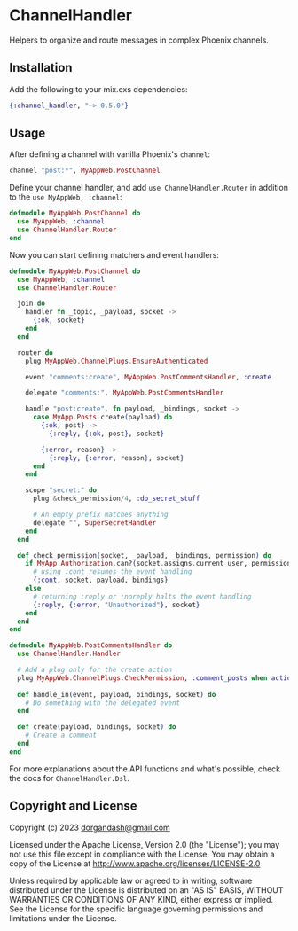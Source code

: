 # ChannelHandler

Helpers to organize and route messages in complex Phoenix channels.

## Installation

Add the following to your mix.exs dependencies:

```elixir
{:channel_handler, "~> 0.5.0"}
```

## Usage

After defining a channel with vanilla Phoenix's `channel`:

```elixir
channel "post:*", MyAppWeb.PostChannel
```

Define your channel handler, and add `use ChannelHandler.Router` in addition to the
`use MyAppWeb, :channel`:

```elixir
defmodule MyAppWeb.PostChannel do
  use MyAppWeb, :channel
  use ChannelHandler.Router
end
```

Now you can start defining matchers and event handlers:

```elixir
defmodule MyAppWeb.PostChannel do
  use MyAppWeb, :channel
  use ChannelHandler.Router

  join do
    handler fn _topic, _payload, socket ->
      {:ok, socket}
    end
  end

  router do
    plug MyAppWeb.ChannelPlugs.EnsureAuthenticated

    event "comments:create", MyAppWeb.PostCommentsHandler, :create

    delegate "comments:", MyAppWeb.PostCommentsHandler

    handle "post:create", fn payload, _bindings, socket ->
      case MyApp.Posts.create(payload) do
        {:ok, post} ->
          {:reply, {:ok, post}, socket}

        {:error, reason} ->
          {:reply, {:error, reason}, socket}
      end
    end

    scope "secret:" do
      plug &check_permission/4, :do_secret_stuff

      # An empty prefix matches anything
      delegate "", SuperSecretHandler
    end
  end

  def check_permission(socket, _payload, _bindings, permission) do
    if MyApp.Authorization.can?(socket.assigns.current_user, permission) do
      # using :cont resumes the event handling
      {:cont, socket, payload, bindings}
    else
      # returning :reply or :noreply halts the event handling
      {:reply, {:error, "Unauthorized"}, socket}
    end
  end
end

defmodule MyAppWeb.PostCommentsHandler do
  use ChannelHandler.Handler

  # Add a plug only for the create action
  plug MyAppWeb.ChannelPlugs.CheckPermission, :comment_posts when action: [:create]
  
  def handle_in(event, payload, bindings, socket) do
    # Do something with the delegated event
  end

  def create(payload, bindings, socket) do
    # Create a comment
  end
end
```

For more explanations about the API functions and what's possible, check the
docs for `ChannelHandler.Dsl`.

## Copyright and License
Copyright (c) 2023 dorgandash@gmail.com

Licensed under the Apache License, Version 2.0 (the "License"); you may not use this file except in compliance with the License. You may obtain a copy of the License at http://www.apache.org/licenses/LICENSE-2.0

Unless required by applicable law or agreed to in writing, software distributed under the License is distributed on an "AS IS" BASIS, WITHOUT WARRANTIES OR CONDITIONS OF ANY KIND, either express or implied. See the License for the specific language governing permissions and limitations under the License.
